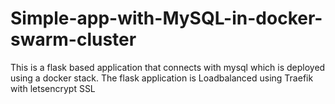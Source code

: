 # Simple-app-with-MySQL-in-docker-swarm-cluster

This is a flask based application that connects with mysql  which is deployed using a docker stack. The flask application is Loadbalanced using Traefik with letsencrypt SSL